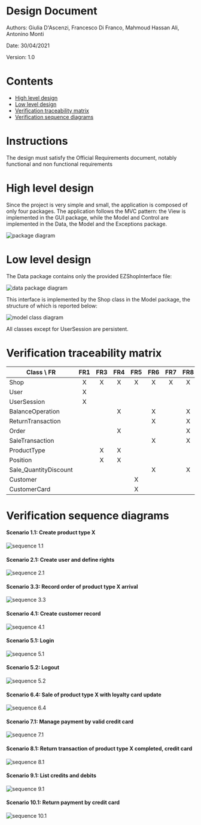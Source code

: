 # Design Document 


Authors: Giulia D'Ascenzi, Francesco Di Franco, Mahmoud Hassan Ali, Antonino Monti

Date: 30/04/2021

Version: 1.0


# Contents

- [High level design](#package-diagram)
- [Low level design](#class-diagram)
- [Verification traceability matrix](#verification-traceability-matrix)
- [Verification sequence diagrams](#verification-sequence-diagrams)

# Instructions

The design must satisfy the Official Requirements document, notably functional and non functional requirements

# High level design 

Since the project is very simple and small, the application is composed of only four packages. The application follows the MVC pattern: the View is implemented in the GUI package, while the Model and Control are implemented in the Data, the Model and the Exceptions package.

![package diagram](Diagrams/Design/packageDiagram.png)


# Low level design

The Data package contains only the provided EZShopInterface file:

![data package diagram](Diagrams/Design/dataPackage.png)

This interface is implemented by the Shop class in the Model package, the structure of which is reported below:

![model class diagram](Diagrams/Design/classDiagram.png)

All classes except for UserSession are persistent.

# Verification traceability matrix

| Class \ FR            | FR1  | FR3  | FR4  | FR5  | FR6  | FR7  | FR8  |
| --------------------- | :--: | :--: | :--: | :--: | :--: | :--: | :--: |
| Shop                  |  X   |  X   |  X   |  X   |  X   |  X   |  X   |
| User                  |  X   |      |      |      |      |      |      |
| UserSession           |  X   |      |      |      |      |      |      |
| BalanceOperation      |      |      |  X   |      |  X   |      |  X   |
| ReturnTransaction     |      |      |      |      |  X   |      |  X   |
| Order                 |      |      |  X   |      |      |      |  X   |
| SaleTransaction       |      |      |      |      |  X   |      |  X   |
| ProductType           |      |  X   |  X   |      |      |      |      |
| Position              |      |  X   |  X   |      |      |      |      |
| Sale_QuantityDiscount |      |      |      |      |  X   |      |  X   |
| Customer              |      |      |      |  X   |      |      |      |
| CustomerCard          |      |      |      |  X   |      |      |      |

# Verification sequence diagrams

#### Scenario 1.1: Create product type X

![sequence 1.1](Diagrams/Design/1-1-CreateProductType.png)

#### Scenario 2.1: Create user and define rights

![sequence 2.1](Diagrams/Design/2-1-CreateNewUser.png)

#### Scenario 3.3: Record order of product type X arrival

![sequence 3.3](Diagrams/Design/3-3-RecordOrderArrival.png)

#### Scenario 4.1: Create customer record

![sequence 4.1](Diagrams/Design/4-1-CreateNewCustomer.png)

#### Scenario 5.1: Login

![sequence 5.1](Diagrams/Design/5-1-Login.png)

#### Scenario 5.2: Logout

![sequence 5.2](Diagrams/Design/5-2-Logout.png)

#### Scenario 6.4: Sale of product type X with loyalty card update

![sequence 6.4](Diagrams/Design/6-4-SaleTransactionCompleted-LoyaltyAccount.png)

#### Scenario 7.1: Manage payment by valid credit card

![sequence 7.1](Diagrams/Design/7-1-ManageSale-CreditCard.png)

#### Scenario 8.1: Return transaction of product type X completed, credit card

![sequence 8.1](Diagrams/Design/8-1-ReturnTransactionCompleted-CreditCard.png)

#### Scenario 9.1: List credits and debits

![sequence 9.1](Diagrams/Design/9-1-ListCreditsAndDebits.png)

#### Scenario 10.1: Return payment by credit card

![sequence 10.1](Diagrams/Design/10-1-ReturnPayment-CreditCard.png)


